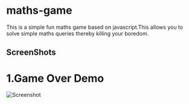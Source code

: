 # maths-game
This is a simple fun maths game based on javascript.This allows you to solve simple maths queries thereby killing your boredom.
## ScreenShots
# 1.Game Over Demo
![Screenshot](https://github.com/rohitmethwani/maths-game/blob/master/Game%20over%20demo.PNG)
